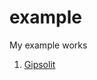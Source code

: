 # example
My example works

1. [Gipsolit](https://github.com/Amir-Gimadiev/example/tree/main/Gipsolit "Необязательная подсказка")
